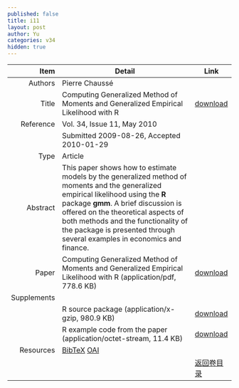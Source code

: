 ```yaml
---
published: false
title: i11
layout: post
author: Yu
categories: v34
hidden: true
---
```


| Item | Detail | Link |
|---:|---|---|
| Authors | Pierre Chaussé| |
| Title |Computing Generalized Method of Moments and Generalized Empirical Likelihood with R | [download](http://www.jstatsoft.org/v34/i11/paper) |
| Reference |Vol. 34, Issue 11, May 2010 | |
| | Submitted 2009-08-26, Accepted 2010-01-29| | 
| Type | Article| |
| Abstract | This paper shows how to estimate models by the generalized method of moments and the generalized empirical likelihood using the <b>R</b> package <b>gmm</b>. A brief discussion is offered on the theoretical aspects of both methods and the functionality of the package is presented through several examples in economics and finance.| |
| Paper | Computing Generalized Method of Moments and Generalized Empirical Likelihood with R  (application/pdf, 778.6 KB)| [download](http://www.jstatsoft.org/v34/i11/paper) |
| Supplements | | |
| |R source package  (application/x-gzip, 980.9 KB)|  [download](http://www.jstatsoft.org/v34/i11/supp/1) |
| |R example code from the paper  (application/octet-stream, 11.4 KB)|  [download](http://www.jstatsoft.org/v34/i11/supp/2) |
| Resources | [BibTeX](http://www.jstatsoft.org/v34/i11/bibtex) [OAI](http://www.jstatsoft.org/oai?verb=GetRecord&identifier=oai.jstatsoft/v34/i11&prefix=oai_dc)| |
| |  | [返回卷目录]({{site.baseurl}}/volume/v34.html) |